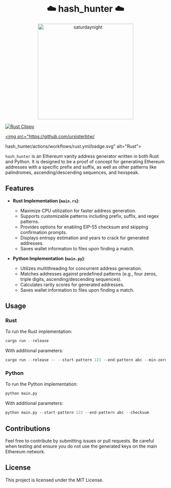 <h1 align="center">☁️ hash_hunter ☁️</h1>

<p align="center">

  <img src="./saturdaynight.gif" alt="saturdaynight" width="300" />

</p>

<p align="center">

  <a href="https://github.com/ursisterbtw/hash_hunter/actions/workflows/rust-clippy.yml"><img src="https://github.com/ursisterbtw/hash_hunter/actions/workflows/rust-clippy.yml/badge.svg" alt="Rust Clippy"></a>

  <a href="https://github.com/ursisterbtw/hash_hunter/actions/workflows/rust.yml"><img src="<https://github.com/ursisterbtw/>
  
  hash_hunter/actions/workflows/rust.yml/badge.svg" alt="Rust"></a>
</p>

`hash_hunter` is an Ethereum vanity address generator written in both Rust and Python. It is designed to be a proof of concept for generating Ethereum addresses with a specific prefix and suffix, as well as other patterns like palindromes, ascending/descending sequences, and hexspeak.

## Features

- **Rust Implementation (`main.rs`)**:
  - Maximize CPU utilization for faster address generation.
  - Supports customizable patterns including prefix, suffix, and regex patterns.
  - Provides options for enabling EIP-55 checksum and skipping confirmation prompts.
  - Displays entropy estimation and years to crack for generated addresses.
  - Saves wallet information to files upon finding a match.

- **Python Implementation (`main.py`)**:
  - Utilizes multithreading for concurrent address generation.
  - Matches addresses against predefined patterns (e.g., four zeros, triple digits, ascending/descending sequences).
  - Calculates rarity scores for generated addresses.
  - Saves wallet information to files upon finding a match.

## Usage

### Rust

To run the Rust implementation:

```rust
cargo run --release
```

With additional parameters:

```rust
cargo run --release -- --start-pattern 123 --end-pattern abc --min-zeros 5
```

### Python

To run the Python implementation:

```python
python main.py
```

With additional parameters:

```python
python main.py --start-pattern 123 --end-pattern abc --checksum
```

## Contributions

Feel free to contribute by submitting issues or pull requests. Be careful when testing and ensure you do not use the generated keys on the main Ethereum network.

## License

This project is licensed under the MIT License.
